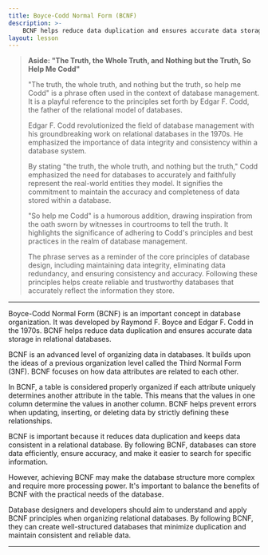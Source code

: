 ```yaml
---
title: Boyce-Codd Normal Form (BCNF)
description: >-
    BCNF helps reduce data duplication and ensures accurate data storage in relational databases
layout: lesson
---
```


> **Aside: "The Truth, the Whole Truth, and Nothing but the Truth, So Help Me Codd"**
>
> "The truth, the whole truth, and nothing but the truth, so help me Codd" is a phrase often used in the context of database management. It is a playful reference to the principles set forth by Edgar F. Codd, the father of the relational model of databases.
>
> Edgar F. Codd revolutionized the field of database management with his groundbreaking work on relational databases in the 1970s. He emphasized the importance of data integrity and consistency within a database system.
>
> By stating "the truth, the whole truth, and nothing but the truth," Codd emphasized the need for databases to accurately and faithfully represent the real-world entities they model. It signifies the commitment to maintain the accuracy and completeness of data stored within a database.
>
> "So help me Codd" is a humorous addition, drawing inspiration from the oath sworn by witnesses in courtrooms to tell the truth. It highlights the significance of adhering to Codd's principles and best practices in the realm of database management.
>
> The phrase serves as a reminder of the core principles of database design, including maintaining data integrity, eliminating data redundancy, and ensuring consistency and accuracy. Following these principles helps create reliable and trustworthy databases that accurately reflect the information they store.

---

Boyce-Codd Normal Form (BCNF) is an important concept in database organization. It was developed by Raymond F. Boyce and Edgar F. Codd in the 1970s. BCNF helps reduce data duplication and ensures accurate data storage in relational databases.

BCNF is an advanced level of organizing data in databases. It builds upon the ideas of a previous organization level called the Third Normal Form (3NF). BCNF focuses on how data attributes are related to each other.

In BCNF, a table is considered properly organized if each attribute uniquely determines another attribute in the table. This means that the values in one column determine the values in another column. BCNF helps prevent errors when updating, inserting, or deleting data by strictly defining these relationships.

BCNF is important because it reduces data duplication and keeps data consistent in a relational database. By following BCNF, databases can store data efficiently, ensure accuracy, and make it easier to search for specific information.

However, achieving BCNF may make the database structure more complex and require more processing power. It's important to balance the benefits of BCNF with the practical needs of the database.

Database designers and developers should aim to understand and apply BCNF principles when organizing relational databases. By following BCNF, they can create well-structured databases that minimize duplication and maintain consistent and reliable data.

---

